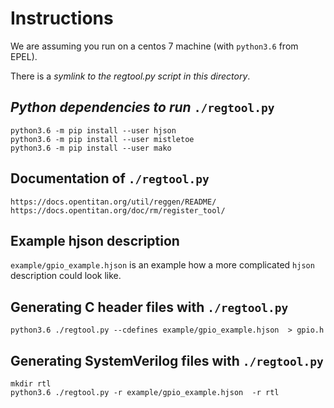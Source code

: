 # Instructions
We are assuming you run on a centos 7 machine (with `python3.6` from EPEL).

There is a *symlink to the regtool.py script in this directory*.

## *Python dependencies to run* `./regtool.py`
```
python3.6 -m pip install --user hjson
python3.6 -m pip install --user mistletoe
python3.6 -m pip install --user mako
```

## Documentation of `./regtool.py`

```
https://docs.opentitan.org/util/reggen/README/
https://docs.opentitan.org/doc/rm/register_tool/

```

## Example hjson description

`example/gpio_example.hjson` is an example how a more complicated `hjson` description
could look like.


## Generating C header files with `./regtool.py`

```
python3.6 ./regtool.py --cdefines example/gpio_example.hjson  > gpio.h
```

## Generating SystemVerilog files with `./regtool.py`
```
mkdir rtl
python3.6 ./regtool.py -r example/gpio_example.hjson  -r rtl
```

